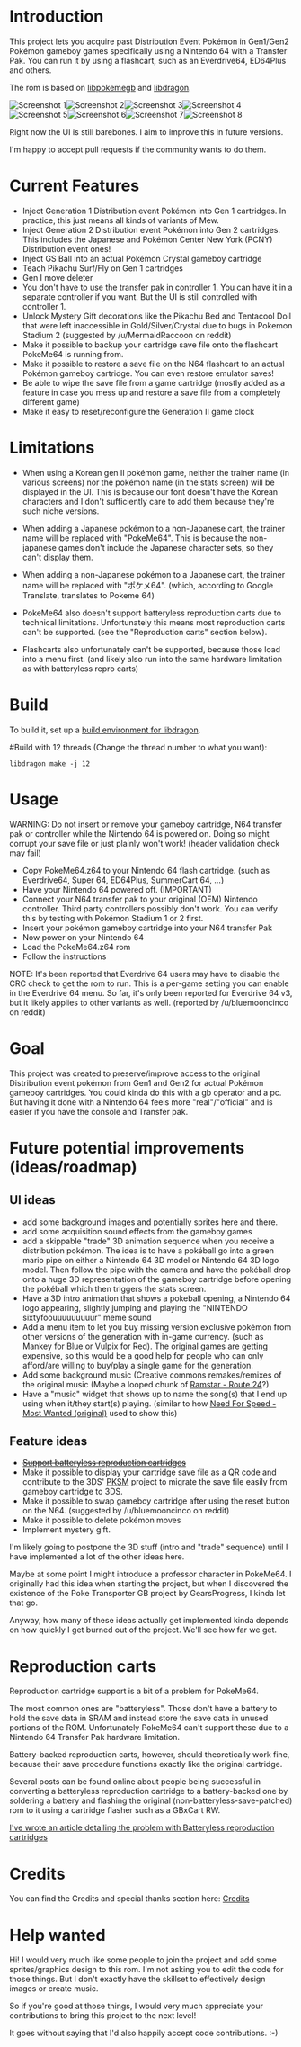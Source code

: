 # Introduction

This project lets you acquire past Distribution Event Pokémon in Gen1/Gen2 Pokémon gameboy games specifically using a Nintendo 64 with a Transfer Pak. You can run it by using a flashcart, such as an Everdrive64, ED64Plus and others.

The rom is based on [libpokemegb](https://github.com/risingPhil/libpokemegb) and [libdragon](https://github.com/DragonMinded/libdragon).

![Screenshot 1](docs/images/screen1.png)![Screenshot 2](docs/images/screen2.png)![Screenshot 3](docs/images/screen3.png)![Screenshot 4](docs/images/screen4.png)![Screenshot 5](docs/images/screen5.png)![Screenshot 6](docs/images/screen6.png)![Screenshot 7](docs/images/screen7.png)![Screenshot 8](docs/images/screen8.png)

Right now the UI is still barebones. I aim to improve this in future versions.

I'm happy to accept pull requests if the community wants to do them.

# Current Features
- Inject Generation 1 Distribution event Pokémon into Gen 1 cartridges. In practice, this just means all kinds of variants of Mew.
- Inject Generation 2 Distribution event Pokémon into Gen 2 cartridges. This includes the Japanese and Pokémon Center New York (PCNY) Distribution event ones!
- Inject GS Ball into an actual Pokémon Crystal gameboy cartridge
- Teach Pikachu Surf/Fly on Gen 1 cartridges
- Gen I move deleter
- You don't have to use the transfer pak in controller 1. You can have it in a separate controller if you want. But the UI is still controlled with controller 1.
- Unlock Mystery Gift decorations like the Pikachu Bed and Tentacool Doll that were left inaccessible in Gold/Silver/Crystal due to bugs in Pokemon Stadium 2 (suggested by /u/MermaidRaccoon on reddit)
- Make it possible to backup your cartridge save file onto the flashcart PokeMe64 is running from.
- Make it possible to restore a save file on the N64 flashcart to an actual Pokémon gameboy cartridge. You can even restore emulator saves!
- Be able to wipe the save file from a game cartridge (mostly added as a feature in case you mess up and restore a save file from a completely different game)
- Make it easy to reset/reconfigure the Generation II game clock

# Limitations
- When using a Korean gen II pokémon game, neither the trainer name (in various screens) nor the pokémon name (in the stats screen) will be displayed in the UI. This is because our font doesn't have the Korean characters and I don't sufficiently care to add them because they're such niche versions.

- When adding a Japanese pokémon to a non-Japanese cart, the trainer name will be replaced with "PokeMe64". This is because the non-japanese games don't include the Japanese character sets, so they can't display them. 

- When adding a non-Japanese pokémon to a Japanese cart, the trainer name will be replaced with "ポケメ64". (which, according to Google Translate, translates to Pokeme 64)

- PokeMe64 also doesn't support batteryless reproduction carts due to technical limitations. Unfortunately this means most reproduction carts can't be supported. (see the "Reproduction carts" section below).

- Flashcarts also unfortunately can't be supported, because those load into a menu first. (and likely also run into the same hardware limitation as with batteryless repro carts)

# Build

To build it, set up a [build environment for libdragon](https://github.com/DragonMinded/libdragon/wiki/Installing-libdragon).

\#Build with 12 threads (Change the thread number to what you want):

    libdragon make -j 12

# Usage
WARNING: Do not insert or remove your gameboy cartridge, N64 transfer pak or controller while the Nintendo 64 is powered on. Doing so might corrupt your save file or just plainly won't work! (header validation check may fail)

- Copy PokeMe64.z64 to your Nintendo 64 flash cartridge. (such as Everdrive64, Super 64, ED64Plus, SummerCart 64, ...)
- Have your Nintendo 64 powered off. (IMPORTANT)
- Connect your N64 transfer pak to your original (OEM) Nintendo controller. Third party controllers possibly don't work. You can verify this by testing with Pokémon Stadium 1 or 2 first.
- Insert your pokémon gameboy cartridge into your N64 transfer Pak
- Now power on your Nintendo 64
- Load the PokeMe64.z64 rom
- Follow the instructions

NOTE: It's been reported that Everdrive 64 users may have to disable the CRC check to get the rom to run. This is a per-game setting you can enable in the Everdrive 64 menu. So far, it's only been reported for Everdrive 64 v3, but it likely applies to other variants as well. (reported by /u/bluemooncinco on reddit)

# Goal
This project was created to preserve/improve access to the original Distribution event pokémon from Gen1 and Gen2 for actual Pokémon gameboy cartridges. You could kinda do this with a gb operator and a pc.
But having it done with a Nintendo 64 feels more "real"/"official" and is easier if you have the console and Transfer pak.

# Future potential improvements (ideas/roadmap)

## UI ideas
- add some background images and potentially sprites here and there.
- add some acquisition sound effects from the gameboy games
- add a skippable "trade" 3D animation sequence when you receive a distribution pokémon. The idea is to have a pokéball go into a green mario pipe on either a Nintendo 64 3D model or Nintendo 64 3D logo model. Then follow the pipe with the camera and have the pokéball drop onto a huge 3D representation of the gameboy cartridge before opening the pokéball which then triggers the stats screen.
- Have a 3D intro animation that shows a pokeball opening, a Nintendo 64 logo appearing, slightly jumping and playing the "NINTENDO sixtyfoouuuuuuuuur" meme sound
- Add a menu item to let you buy missing version exclusive pokémon from other versions of the generation with in-game currency. (such as Mankey for Blue or Vulpix for Red). The original games are getting expensive, so this would be a good help for people who can only afford/are willing to buy/play a single game for the generation.
- Add some background music (Creative commons remakes/remixes of the original music (Maybe a looped chunk of [Ramstar - Route 24](https://www.youtube.com/watch?v=ih53Nb34vbM)?)
- Have a "music" widget that shows up to name the song(s) that I end up using when it/they start(s) playing. (similar to how [Need For Speed - Most Wanted (original)](https://blogger.googleusercontent.com/img/b/R29vZ2xl/AVvXsEhWk37230YvbMHaMchN8dzQiRrO66VofThpcbvUTFMoplDbkQKBVUFcIabbNCnzZ0KpuxcAQmrXQjBlqv_bvi6v6xpjmPxs3tJ-ZI_GhOn3xe5DW7XpMbtnCKFcbBQ-l_zzbrIIV4smBpth/s1600/_mwmusic.jpg) used to show this)

## Feature ideas

- [~~Support batteryless reproduction cartridges~~](docs/Why_I_Had_To_Give_Up_On_Batteryless_Repros.md)
- Make it possible to display your cartridge save file as a QR code and contribute to the 3DS' [PKSM](https://github.com/FlagBrew/PKSM) project to migrate the save file easily from gameboy cartridge to 3DS.
- Make it possible to swap gameboy cartridge after using the reset button on the N64. (suggested by /u/bluemooncinco on reddit)
- Make it possible to delete pokémon moves
- Implement mystery gift.

I'm likely going to postpone the 3D stuff (intro and "trade" sequence) until I have implemented a lot of the other ideas here.

Maybe at some point I might introduce a professor character in PokeMe64. I originally had this idea when starting the project, but when I discovered the existence of the Poke Transporter GB project by GearsProgress, I kinda let that go.

Anyway, how many of these ideas actually get implemented kinda depends on how quickly I get burned out of the project. We'll see how far we get.

# Reproduction carts

Reproduction cartridge support is a bit of a problem for PokeMe64.

The most common ones are "batteryless". Those don't have a battery to hold the save data in SRAM and instead store the save data in unused portions of the ROM. Unfortunately PokeMe64 can't support these due to a Nintendo 64 Transfer Pak hardware limitation.

Battery-backed reproduction carts, however, should theoretically work fine, because their save procedure functions exactly like the original cartridge.

Several posts can be found online about people being successful in converting a batteryless reproduction cartridge to a battery-backed one by soldering a battery and flashing the original (non-batteryless-save-patched) rom to it using a cartridge flasher such as a GBxCart RW.

[I've wrote an article detailing the problem with Batteryless reproduction cartridges](docs/Why_I_Had_To_Give_Up_On_Batteryless_Repros.md)

# Credits
You can find the Credits and special thanks section here: [Credits](CREDITS.md)

# Help wanted
Hi! I would very much like some people to join the project and add some sprites/graphics design to this rom. I'm not asking you to edit the code for those things. But I don't exactly have the skillset to 
effectively design images or create music.

So if you're good at those things, I would very much appreciate your contributions to bring this project to the next level!

It goes without saying that I'd also happily accept code contributions. :-)


